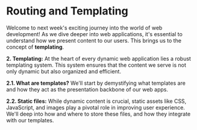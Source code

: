 # Routing and Templating

Welcome to next week's exciting journey into the world of web development! As we dive deeper into web applications, it's essential to understand how we present content to our users. This brings us to the concept of **templating**.

**2. Templating:** 
At the heart of every dynamic web application lies a robust templating system. This system ensures that the content we serve is not only dynamic but also organized and efficient.

**2.1. What are templates?** 
We'll start by demystifying what templates are and how they act as the presentation backbone of our web apps.

**2.2. Static files:** 
While dynamic content is crucial, static assets like CSS, JavaScript, and images play a pivotal role in improving user experience. We'll deep into how and where to store these files, and how they integrate with our templates.
    